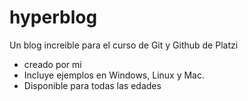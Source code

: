 # hyperblog
Un blog increible para el curso de Git y Github de Platzi

* creado por mi 
* Incluye ejemplos en Windows, Linux y Mac.
* Disponible para todas las edades
